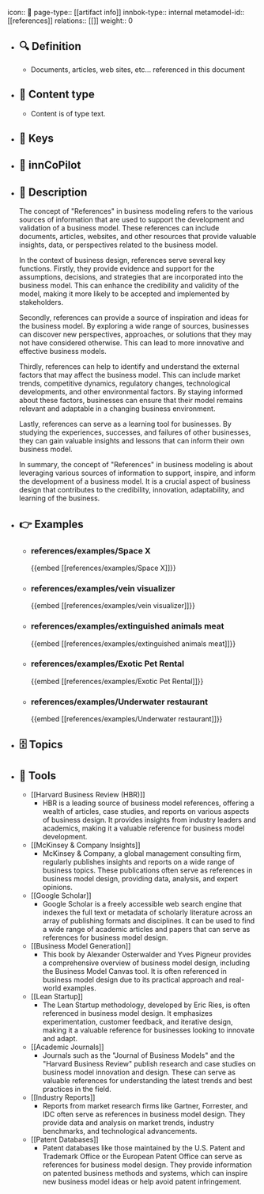 icon:: 🧿
page-type:: [[artifact info]]
innbok-type:: internal
metamodel-id:: [[references]]
relations:: [[]]
weight:: 0

- ## 🔍 Definition
  - Documents, articles, web sites, etc... referenced in this document
- ## 📰 Content type 
  - Content is of type text.
  
- ## 🔑 Keys
  
- ## 🤖 innCoPilot
  
- ## 📖 Description
  The concept of "References" in business modeling refers to the various sources of information that are used to support the development and validation of a business model. These references can include documents, articles, websites, and other resources that provide valuable insights, data, or perspectives related to the business model.
  
  In the context of business design, references serve several key functions. Firstly, they provide evidence and support for the assumptions, decisions, and strategies that are incorporated into the business model. This can enhance the credibility and validity of the model, making it more likely to be accepted and implemented by stakeholders.
  
  Secondly, references can provide a source of inspiration and ideas for the business model. By exploring a wide range of sources, businesses can discover new perspectives, approaches, or solutions that they may not have considered otherwise. This can lead to more innovative and effective business models.
  
  Thirdly, references can help to identify and understand the external factors that may affect the business model. This can include market trends, competitive dynamics, regulatory changes, technological developments, and other environmental factors. By staying informed about these factors, businesses can ensure that their model remains relevant and adaptable in a changing business environment.
  
  Lastly, references can serve as a learning tool for businesses. By studying the experiences, successes, and failures of other businesses, they can gain valuable insights and lessons that can inform their own business model.
  
  In summary, the concept of "References" in business modeling is about leveraging various sources of information to support, inspire, and inform the development of a business model. It is a crucial aspect of business design that contributes to the credibility, innovation, adaptability, and learning of the business.
- ## 👉 Examples
  - ### references/examples/Space X
    {{embed [[references/examples/Space X]]}}
  - ### references/examples/vein visualizer
    {{embed [[references/examples/vein visualizer]]}}
  - ### references/examples/extinguished animals meat
    {{embed [[references/examples/extinguished animals meat]]}}
  - ### references/examples/Exotic Pet Rental
    {{embed [[references/examples/Exotic Pet Rental]]}}
  - ### references/examples/Underwater restaurant
    {{embed [[references/examples/Underwater restaurant]]}}
  
- ## 🗄️ Topics
  
- ## 🧰 Tools
  - [[Harvard Business Review (HBR)]]
    - HBR is a leading source of business model references, offering a wealth of articles, case studies, and reports on various aspects of business design. It provides insights from industry leaders and academics, making it a valuable reference for business model development.
  - [[McKinsey & Company Insights]]
    - McKinsey & Company, a global management consulting firm, regularly publishes insights and reports on a wide range of business topics. These publications often serve as references in business model design, providing data, analysis, and expert opinions.
  - [[Google Scholar]]
    - Google Scholar is a freely accessible web search engine that indexes the full text or metadata of scholarly literature across an array of publishing formats and disciplines. It can be used to find a wide range of academic articles and papers that can serve as references for business model design.
  - [[Business Model Generation]]
    - This book by Alexander Osterwalder and Yves Pigneur provides a comprehensive overview of business model design, including the Business Model Canvas tool. It is often referenced in business model design due to its practical approach and real-world examples.
  - [[Lean Startup]]
    - The Lean Startup methodology, developed by Eric Ries, is often referenced in business model design. It emphasizes experimentation, customer feedback, and iterative design, making it a valuable reference for businesses looking to innovate and adapt.
  - [[Academic Journals]]
    - Journals such as the "Journal of Business Models" and the "Harvard Business Review" publish research and case studies on business model innovation and design. These can serve as valuable references for understanding the latest trends and best practices in the field.
  - [[Industry Reports]]
    - Reports from market research firms like Gartner, Forrester, and IDC often serve as references in business model design. They provide data and analysis on market trends, industry benchmarks, and technological advancements.
  - [[Patent Databases]]
    - Patent databases like those maintained by the U.S. Patent and Trademark Office or the European Patent Office can serve as references for business model design. They provide information on patented business methods and systems, which can inspire new business model ideas or help avoid patent infringement.

